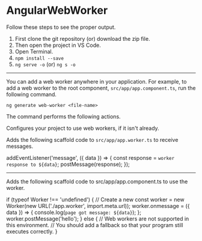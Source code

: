 # AngularWebWorker

Follow these steps to see the proper output.

1) First clone the git repository (or) download the zip file.
2) Then open the project in VS Code.
3) Open Terminal.
4) `npm install --save`
5) `ng serve -o` (or) `ng s -o`

----------------------------

You can add a web worker anywhere in your application. For example, to add a web worker to the root component, `src/app/app.component.ts`, run the following command.

`ng generate web-worker <file-name>`

The command performs the following actions.

Configures your project to use web workers, if it isn't already.

Adds the following scaffold code to `src/app/app.worker.ts` to receive messages.

addEventListener('message', ({ data }) => {
  const response = `worker response to ${data}`;
  postMessage(response);
});

----------------------------

Adds the following scaffold code to src/app/app.component.ts to use the worker.

if (typeof Worker !== 'undefined') {
  // Create a new
  const worker = new Worker(new URL('./app.worker', import.meta.url));
  worker.onmessage = ({ data }) => {
    console.log(`page got message: ${data}`);
  };
  worker.postMessage('hello');
} else {
  // Web workers are not supported in this environment.
  // You should add a fallback so that your program still executes correctly.
}
